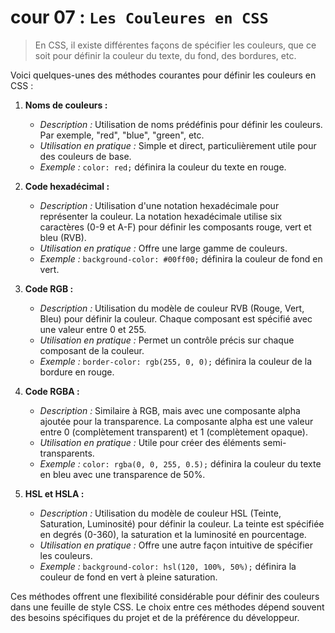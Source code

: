 # cour 07 : **``Les Couleures en CSS``**


>En CSS, il existe différentes façons de spécifier les couleurs, que ce soit pour définir la couleur du texte, du fond, des bordures, etc. 

Voici quelques-unes des méthodes courantes pour définir les couleurs en CSS :

1. **Noms de couleurs :**
   - *Description :* Utilisation de noms prédéfinis pour définir les couleurs. Par exemple, "red", "blue", "green", etc.
   - *Utilisation en pratique :* Simple et direct, particulièrement utile pour des couleurs de base.
   - *Exemple :* `color: red;` définira la couleur du texte en rouge.

2. **Code hexadécimal :**
   - *Description :* Utilisation d'une notation hexadécimale pour représenter la couleur. La notation hexadécimale utilise six caractères (0-9 et A-F) pour définir les composants rouge, vert et bleu (RVB).
   - *Utilisation en pratique :* Offre une large gamme de couleurs.
   - *Exemple :* `background-color: #00ff00;` définira la couleur de fond en vert.

3. **Code RGB :**
   - *Description :* Utilisation du modèle de couleur RVB (Rouge, Vert, Bleu) pour définir la couleur. Chaque composant est spécifié avec une valeur entre 0 et 255.
   - *Utilisation en pratique :* Permet un contrôle précis sur chaque composant de la couleur.
   - *Exemple :* `border-color: rgb(255, 0, 0);` définira la couleur de la bordure en rouge.

4. **Code RGBA :**
   - *Description :* Similaire à RGB, mais avec une composante alpha ajoutée pour la transparence. La composante alpha est une valeur entre 0 (complètement transparent) et 1 (complètement opaque).
   - *Utilisation en pratique :* Utile pour créer des éléments semi-transparents.
   - *Exemple :* `color: rgba(0, 0, 255, 0.5);` définira la couleur du texte en bleu avec une transparence de 50%.

5. **HSL et HSLA :**
   - *Description :* Utilisation du modèle de couleur HSL (Teinte, Saturation, Luminosité) pour définir la couleur. La teinte est spécifiée en degrés (0-360), la saturation et la luminosité en pourcentage.
   - *Utilisation en pratique :* Offre une autre façon intuitive de spécifier les couleurs.
   - *Exemple :* `background-color: hsl(120, 100%, 50%);` définira la couleur de fond en vert à pleine saturation.

Ces méthodes offrent une flexibilité considérable pour définir des couleurs dans une feuille de style CSS. Le choix entre ces méthodes dépend souvent des besoins spécifiques du projet et de la préférence du développeur.

